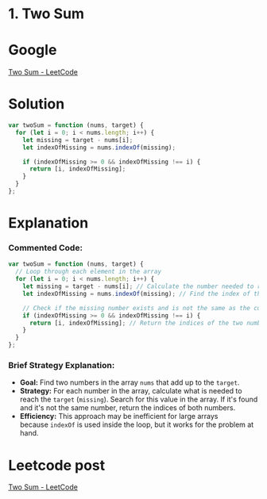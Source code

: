 # 1. Two Sum

# Google

[Two Sum - LeetCode](https://leetcode.com/problems/two-sum/?envType=company&envId=google&favoriteSlug=google-thirty-days)

# Solution

```jsx
var twoSum = function (nums, target) {
  for (let i = 0; i < nums.length; i++) {
    let missing = target - nums[i];
    let indexOfMissing = nums.indexOf(missing);

    if (indexOfMissing >= 0 && indexOfMissing !== i) {
      return [i, indexOfMissing];
    }
  }
};
```

# Explanation

### **Commented Code:**

```jsx
var twoSum = function (nums, target) {
  // Loop through each element in the array
  for (let i = 0; i < nums.length; i++) {
    let missing = target - nums[i]; // Calculate the number needed to reach the target
    let indexOfMissing = nums.indexOf(missing); // Find the index of the missing number

    // Check if the missing number exists and is not the same as the current number
    if (indexOfMissing >= 0 && indexOfMissing !== i) {
      return [i, indexOfMissing]; // Return the indices of the two numbers
    }
  }
};
```

### **Brief Strategy Explanation:**

- **Goal:** Find two numbers in the array `nums` that add up to the `target`.
- **Strategy:** For each number in the array, calculate what is needed to reach the `target` (`missing`). Search for this value in the array. If it's found and it's not the same number, return the indices of both numbers.
- **Efficiency:** This approach may be inefficient for large arrays because `indexOf` is used inside the loop, but it works for the problem at hand.

# Leetcode post

[Two Sum - LeetCode](https://leetcode.com/problems/two-sum/solutions/5628706/simple-beginner-friendly-two-sum/)
